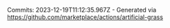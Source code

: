 Commits: 2023-12-19T11:12:35.967Z - Generated via https://github.com/marketplace/actions/artificial-grass
<br>
